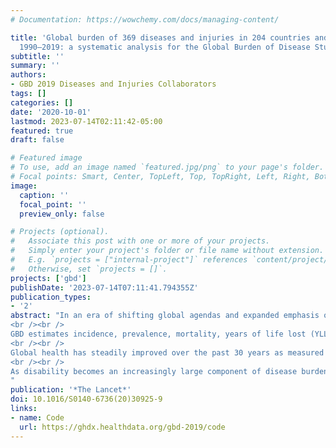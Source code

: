 ```yaml
---
# Documentation: https://wowchemy.com/docs/managing-content/

title: 'Global burden of 369 diseases and injuries in 204 countries and territories,
  1990–2019: a systematic analysis for the Global Burden of Disease Study 2019'
subtitle: ''
summary: ''
authors:
- GBD 2019 Diseases and Injuries Collaborators
tags: []
categories: []
date: '2020-10-01'
lastmod: 2023-07-14T02:11:42-05:00
featured: true
draft: false

# Featured image
# To use, add an image named `featured.jpg/png` to your page's folder.
# Focal points: Smart, Center, TopLeft, Top, TopRight, Left, Right, BottomLeft, Bottom, BottomRight.
image:
  caption: ''
  focal_point: ''
  preview_only: false

# Projects (optional).
#   Associate this post with one or more of your projects.
#   Simply enter your project's folder or file name without extension.
#   E.g. `projects = ["internal-project"]` references `content/project/deep-learning/index.md`.
#   Otherwise, set `projects = []`.
projects: ['gbd']
publishDate: '2023-07-14T07:11:41.794355Z'
publication_types:
- '2'
abstract: "In an era of shifting global agendas and expanded emphasis on non-communicable diseases and injuries along with communicable diseases, sound evidence on trends by cause at the national level is essential. The Global Burden of Diseases, Injuries, and Risk Factors Study (GBD) provides a systematic scientific assessment of published, publicly available, and contributed data on incidence, prevalence, and mortality for a mutually exclusive and collectively exhaustive list of diseases and injuries.
<br /><br />
GBD estimates incidence, prevalence, mortality, years of life lost (YLLs), years lived with disability (YLDs), and disability-adjusted life-years (DALYs) due to 369 diseases and injuries, for two sexes, and for 204 countries and territories. Input data were extracted from censuses, household surveys, civil registration and vital statistics, disease registries, health service use, air pollution monitors, satellite imaging, disease notifications, and other sources. Cause-specific death rates and cause fractions were calculated using the Cause of Death Ensemble model and spatiotemporal Gaussian process regression. Cause-specific deaths were adjusted to match the total all-cause deaths calculated as part of the GBD population, fertility, and mortality estimates. Deaths were multiplied by standard life expectancy at each age to calculate YLLs. A Bayesian meta-regression modelling tool, DisMod-MR 2.1, was used to ensure consistency between incidence, prevalence, remission, excess mortality, and cause-specific mortality for most causes. Prevalence estimates were multiplied by disability weights for mutually exclusive sequelae of diseases and injuries to calculate YLDs. We considered results in the context of the Socio-demographic Index (SDI), a composite indicator of income per capita, years of schooling, and fertility rate in females younger than 25 years. Uncertainty intervals (UIs) were generated for every metric using the 25th and 975th ordered 1000 draw values of the posterior distribution.
<br /><br />
Global health has steadily improved over the past 30 years as measured by age-standardised DALY rates. After taking into account population growth and ageing, the absolute number of DALYs has remained stable. Since 2010, the pace of decline in global age-standardised DALY rates has accelerated in age groups younger than 50 years compared with the 1990–2010 time period, with the greatest annualised rate of decline occurring in the 0–9-year age group. Six infectious diseases were among the top ten causes of DALYs in children younger than 10 years in 2019: lower respiratory infections (ranked second), diarrhoeal diseases (third), malaria (fifth), meningitis (sixth), whooping cough (ninth), and sexually transmitted infections (which, in this age group, is fully accounted for by congenital syphilis; ranked tenth). In adolescents aged 10–24 years, three injury causes were among the top causes of DALYs: road injuries (ranked first), self-harm (third), and interpersonal violence (fifth). Five of the causes that were in the top ten for ages 10–24 years were also in the top ten in the 25–49-year age group: road injuries (ranked first), HIV/AIDS (second), low back pain (fourth), headache disorders (fifth), and depressive disorders (sixth). In 2019, ischaemic heart disease and stroke were the top-ranked causes of DALYs in both the 50–74-year and 75-years-and-older age groups. Since 1990, there has been a marked shift towards a greater proportion of burden due to YLDs from non-communicable diseases and injuries. In 2019, there were 11 countries where non-communicable disease and injury YLDs constituted more than half of all disease burden. Decreases in age-standardised DALY rates have accelerated over the past decade in countries at the lower end of the SDI range, while improvements have started to stagnate or even reverse in countries with higher SDI.
<br /><br />
As disability becomes an increasingly large component of disease burden and a larger component of health expenditure, greater research and development investment is needed to identify new, more effective intervention strategies. With a rapidly ageing global population, the demands on health services to deal with disabling outcomes, which increase with age, will require policy makers to anticipate these changes. The mix of universal and more geographically specific influences on health reinforces the need for regular reporting on population health in detail and by underlying cause to help decision makers to identify success stories of disease control to emulate, as well as opportunities to improve.
"
publication: '*The Lancet*'
doi: 10.1016/S0140-6736(20)30925-9
links:
- name: Code
  url: https://ghdx.healthdata.org/gbd-2019/code
---
```

